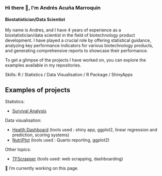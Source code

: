 ### Hi there 👋, I'm Andrés Acuña Marroquín
#### Biostatistician/Data Scientist

My name is Andres, and I have 4 years of experience as a biostatistician/data scientist in the field of biotechnology product development. I have played a crucial role by offering statistical guidance, analyzing key performance indicators for various biotechnology products, and generating comprehensive reports to showcase their performance. 

To get a glimpse of the projects I have worked on, you can explore the examples available in my repositories.

Skills: R / Statistics / Data Visualisation / R Package / ShinyApps

## Examples of projects 

Statistics: 

- [Survival Analysis]()

Data visualisation: 

 - [Health Dashboard](https://andres-am.shinyapps.io/health-dashboard/) (tools used : shiny app, ggplot2, linear regression and prediction, scoring systems)
 - [NutriPlot](https://rpubs.com/Andres-AM/NutriPlot) (tools used : Quarto reporting, ggplot2)

Other topics: 

 - [TFScrapper](https://andres-am.shinyapps.io/TFScrappeR/) (tools used: web scrapping, dashboarding)


<!---
## Previews  
<img src="survival.jpg" width="420" height="350"> <img src="report.jpg" width="230" height="350"><img src="preview.jpg" width="420" height="350"><img src="TFScrapper.png" width="230" height="200">
--->



🔭 I’m currently working on this page. 
